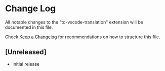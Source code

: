 # Change Log

All notable changes to the "td-vscode-translation" extension will be documented in this file.

Check [Keep a Changelog](http://keepachangelog.com/) for recommendations on how to structure this file.

## [Unreleased]

- Initial release